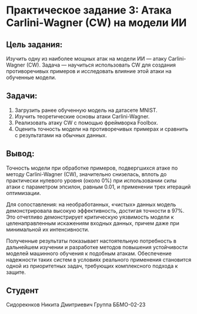 # Практическое задание 3: Атака Carlini-Wagner (CW) на модели ИИ
## Цель задания:
Изучить одну из наиболее мощных атак на модели ИИ — атаку Carlini-Wagner (CW). Задача — научиться использовать CW для создания противоречивых примеров и исследовать влияние этой атаки на обученные модели.
## Задачи:
1. Загрузить ранее обученную модель на датасете MNIST.
2. Изучить теоретические основы атаки Carlini-Wagner.
3. Реализовать атаку CW с помощью фреймворка Foolbox.
4. Оценить точность модели на противоречивых примерах и сравнить с результатами на обычных данных.
## Вывод:
Точность модели при обработке примеров, подвергшихся атаке по методу Carlini-Wagner (CW), значительно снизелась, вплоть до практически нулевого уровня (около 0%) при использовании силы атаки с параметром эпсилон, равным 0.01, и применении трех итераций оптимизации.

Для сопоставления: на необработанных, «чистых» данных модель демонстрировала высокую эффективность, достигая точности в 97%. Это отчетливо демонстрирует критическую уязвимость модели к целенаправленным искажениям входных данных, причем даже при минимальной их интенсивности.

Полученные результаты показывает настоятельную потребность в дальнейшем изучении и разработке методов повышения устойчивости моделей машинного обучения к подобным атакам. Обеспечение надежности таких систем в условиях реального применения становится одной из приоритетных задач, требующих комплексного подхода к защите.
## Студент
Сидорекнков Никита Дмитриевич
Группа ББМО-02-23
